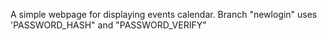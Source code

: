 A simple webpage for displaying events calendar. Branch "newlogin" uses 'PASSWORD_HASH" and "PASSWORD_VERIFY"
